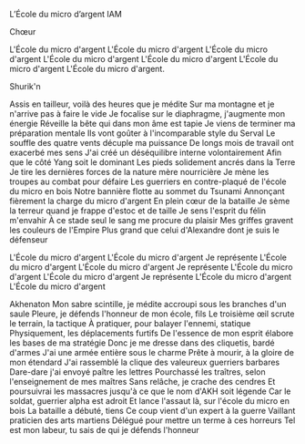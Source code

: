 L’École du micro d’argent
IAM

Chœur

L'École du micro d'argent L'École du micro d'argent L'École du micro d'argent L'École du micro d'argent L'École du micro d'argent L'École du micro d'argent L'École du micro d'argent.

Shurik'n

Assis en tailleur, voilà des heures que je médite Sur ma montagne et je n'arrive pas à faire le vide
Je focalise sur le diaphragme, j'augmente mon énergie Réveille la bête qui dans mon âme est tapie
Je viens de terminer ma préparation mentale Ils vont goûter à l'incomparable style du Serval
Le souffle des quatre vents décuple ma puissance De longs mois de travail ont exacerbé mes sens J'ai créé un déséquilibre interne volontairement Afin que le côté Yang soit le dominant
Les pieds solidement ancrés dans la Terre
Je tire les dernières forces de la nature mère nourricière Je mène les troupes au combat pour défaire
Les guerriers en contre-plaqué de l'école du micro en bois Notre bannière flotte au sommet du Tsunami
Annonçant fièrement la charge du micro d'argent
En plein cœur de la bataille
Je sème la terreur quand je frappe d'estoc et de taille Je sens l'esprit du félin m'envahir
À ce stade seul le sang me procure du plaisir Mes griffes gravent les couleurs de l'Empire
Plus grand que celui d'Alexandre dont je suis le défenseur

L'École du micro d'argent L'École du micro d'argent Je représente
L'École du micro d'argent L'École du micro d'argent Je représente
L'École du micro d'argent L'École du micro d'argent Je représente
L'École du micro d'argent L'École du micro d'argent


Akhenaton 
Mon sabre scintille, je médite accroupi sous les branches d'un saule
Pleure, je défends l'honneur de mon école, fils
Le troisième œil scrute le terrain, la tactique
À pratiquer, pour balayer l'ennemi, statique
Physiquement, les déplacements furtifs
De l'essence de mon esprit élabore les bases de ma stratégie
Donc je me dresse dans des cliquetis, bardé d'armes
J'ai une armée entière sous le charme
Prête à mourir, à la gloire de mon étendard
J'ai rassemblé la clique des valeureux guerriers barbares
Dare-dare j'ai envoyé paître les lettres
Pourchassé les traîtres, selon l'enseignement de mes maîtres
Sans relâche, je crache des cendres
Et poursuivrai les massacres jusqu'à ce que le nom d'AKH soit légende
Car le soldat, guerrier alpha est adroit
Et lance l'assaut là, sur l'école du micro en bois
La bataille a débuté, tiens
Ce coup vient d'un expert à la guerre
Vaillant praticien des arts martiens
Délégué pour mettre un terme à ces horreurs
Tel est mon labeur, tu sais de qui je défends l'honneur
